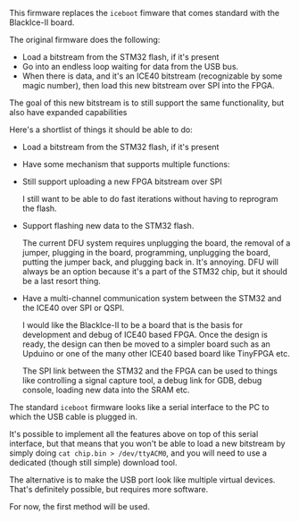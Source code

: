 
This firmware replaces the ```iceboot``` fimware that comes standard with the BlackIce-II board.

The original firmware does the following:

* Load a bitstream from the STM32 flash, if it's present 
* Go into an endless loop waiting for data from the USB bus.
* When there is data, and it's an ICE40 bitstream (recognizable by some magic number), then load this 
  new bitstream over SPI into the FPGA.

The goal of this new bitstream is to still support the same functionality, but also have expanded capabilities

Here's a shortlist of things it should be able to do:

* Load a bitstream from the STM32 flash, if it's present 
* Have some mechanism that supports multiple functions:

* Still support uploading a new FPGA bitstream over SPI

    I still want to be able to do fast iterations without having to reprogram the flash.

* Support flashing new data to the STM32 flash.

    The current DFU system requires unplugging the board, the removal of a jumper, plugging in the board, programming,
    unplugging the board, putting the jumper back, and plugging back in. It's annoying. DFU will always be an option
    because it's a part of the STM32 chip, but it should be a last resort thing.

* Have a multi-channel communication system between the STM32 and the ICE40 over SPI or QSPI. 

    I would like the BlackIce-II to be a board that is the basis for development and debug of ICE40 based FPGA. Once
    the design is ready, the design can then be moved to a simpler board such as an Upduino or one of the many
    other ICE40 based board like TinyFPGA etc.

    The SPI link between the STM32 and the FPGA can be used to things like controlling a signal capture tool, a debug
    link for GDB, debug console, loading new data into the SRAM etc.

The standard ```iceboot``` firmware looks like a serial interface to the PC to which the USB cable is plugged in.

It's possible to implement all the features above on top of this serial interface, but that means that you won't be able to
load a new bitstream by simply doing ```cat chip.bin > /dev/ttyACM0```, and you will need to use a dedicated (though still
simple) download tool.

The alternative is to make the USB port look like multiple virtual devices. That's definitely possible, but requires more
software.

For now, the first method will be used. 
